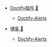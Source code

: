 * [Doctify插件 🔧](/tags.md)
   * [Doctify-Alerts](node/026/Doctify-Alerts.md)

* [博客 🎉](/tags.md)
   * [Doctify-Alerts](node/026/Doctify-Alerts.md)

